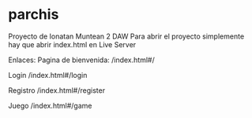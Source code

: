# parchis

Proyecto de Ionatan Muntean 2 DAW
Para abrir el proyecto simplemente hay que abrir index.html en Live Server

Enlaces:
Pagina de bienvenida:
/index.html#/

Login
/index.html#/login

Registro
/index.html#/register

Juego
/index.html#/game

